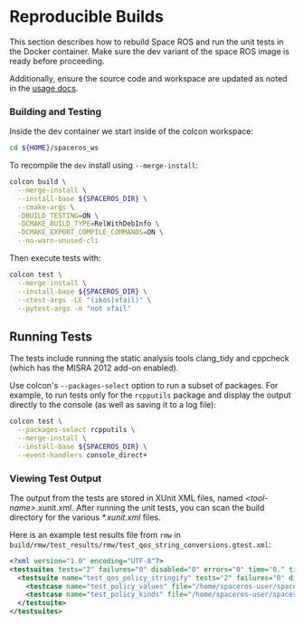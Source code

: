 # Reproducible Builds

This section describes how to rebuild Space ROS and run the unit tests in the Docker container.
Make sure the dev variant of the space ROS image is ready before proceeding.

Additionally, ensure the source code and workspace are updated as noted in the [usage docs](./USAGE.md).

### Building and Testing

Inside the dev container we start inside of the colcon workspace:

```bash
cd ${HOME}/spaceros_ws
```

To recompile the `dev` install using `--merge-install`:

```bash
colcon build \
  --merge-install \
  --install-base ${SPACEROS_DIR} \
  --cmake-args \
  -DBUILD_TESTING=ON \
  -DCMAKE_BUILD_TYPE=RelWithDebInfo \
  -DCMAKE_EXPORT_COMPILE_COMMANDS=ON \
  --no-warn-unused-cli
```

Then execute tests with:

```bash
colcon test \
  --merge-install \
  --install-base ${SPACEROS_DIR} \
  --ctest-args -LE "(ikos|xfail)" \
  --pytest-args -m "not xfail"
```

## Running Tests

The tests include running the static analysis tools clang_tidy and cppcheck (which has the MISRA 2012 add-on enabled).

Use colcon's `--packages-select` option to run a subset of packages.
For example, to run tests only for the `rcpputils` package and display the output directly to the console (as well as saving it to a log file):

```bash
colcon test \
  --packages-select rcpputils \
  --merge-install \
  --install-base ${SPACEROS_DIR} \
  --event-handlers console_direct+
```

### Viewing Test Output

The output from the tests are stored in XUnit XML files, named *\<tool-name\>*.xunit.xml.
After running the unit tests, you can scan the build directory for the various *\*.xunit.xml* files.

Here is an example test results file from `rmw` in `build/rmw/test_results/rmw/test_qos_string_conversions.gtest.xml`:

```xml
<?xml version="1.0" encoding="UTF-8"?>
<testsuites tests="2" failures="0" disabled="0" errors="0" time="0." timestamp="2025-06-27T18:14:10.630" name="AllTests">
  <testsuite name="test_qos_policy_stringify" tests="2" failures="0" disabled="0" skipped="0" errors="0" time="0." timestamp="2025-06-27T18:14:10.630">
    <testcase name="test_policy_values" file="/home/spaceros-user/spaceros_ws/src/rmw/rmw/test/test_qos_string_conversions.cpp" line="40" status="run" result="completed" time="0." timestamp="2025-06-27T18:14:10.630" classname="rmw.test_qos_policy_stringify" />
    <testcase name="test_policy_kinds" file="/home/spaceros-user/spaceros_ws/src/rmw/rmw/test/test_qos_string_conversions.cpp" line="70" status="run" result="completed" time="0." timestamp="2025-06-27T18:14:10.630" classname="rmw.test_qos_policy_stringify" />
  </testsuite>
</testsuites>
```
